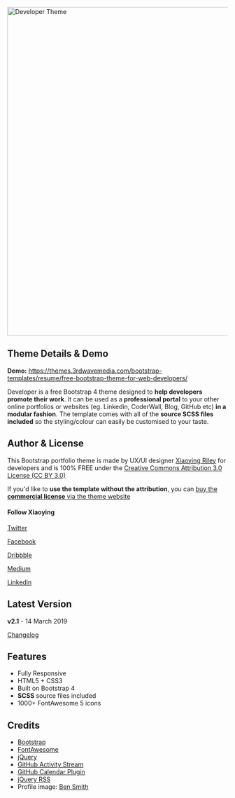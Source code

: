 <a href="https://themes.3rdwavemedia.com/bootstrap-templates/resume/free-bootstrap-theme-for-web-developers/" target="_blank"><img src="https://themes.3rdwavemedia.com/wp-content/uploads/2018/07/free-bootstrap-portfolio-theme-for-web-developers.jpg" alt="Developer Theme" width="750" /></a>

## Theme Details & Demo

**Demo:** https://themes.3rdwavemedia.com/bootstrap-templates/resume/free-bootstrap-theme-for-web-developers/

Developer is a free Bootstrap 4 theme designed to **help developers promote their work**. 
It can be used as a **professional portal** to your other online portfolios or websites (eg. Linkedin, CoderWall, Blog, GitHub etc) **in a modular fashion**. 
The template comes with all of the **source SCSS files included** so the styling/colour can easily be customised to your taste.

## Author & License

This Bootstrap portfolio theme is made by UX/UI designer [Xiaoying Riley](https://twitter.com/3rdwave_themes) for developers and is 100% FREE under the [Creative Commons Attribution 3.0 License (CC BY 3.0)](http://creativecommons.org/licenses/by/3.0/)

If you'd like to **use the template without the attribution**, you can [buy the **commercial license** via the theme website](https://themes.3rdwavemedia.com/bootstrap-templates/resume/free-bootstrap-theme-for-web-developers/)

#### Follow Xiaoying

[Twitter](https://twitter.com/3rdwave_themes)

[Facebook](https://www.facebook.com/3rdwavethemes/)

[Dribbble](https://dribbble.com/Xiaoying)

[Medium](https://medium.com/@3rdwave_themes)

[Linkedin](https://uk.linkedin.com/in/xiaoying)


## Latest Version
**v2.1** - 14 March 2019

[Changelog](https://themes.3rdwavemedia.com/bootstrap-templates/resume/free-bootstrap-theme-for-web-developers/?target=changelog)


## Features

-  Fully Responsive
-  HTML5 + CSS3
-  Built on Bootstrap 4
-  **SCSS** source files included
-  1000+ FontAwesome 5 icons


## Credits
- [Bootstrap](http://getbootstrap.com/)
- [FontAwesome](http://fortawesome.github.io/Font-Awesome/)
- [jQuery](http://jquery.com/)
- [GitHub Activity Stream](http://caseyscarborough.com/projects/github-activity/)
- [GitHub Calendar Plugin](https://github.com/IonicaBizau/github-calendar)
- [jQuery RSS](https://github.com/sdepold/jquery-rss)
- Profile image: [Ben Smith](https://www.flickr.com/photos/dotbenjamin/2577394151)
